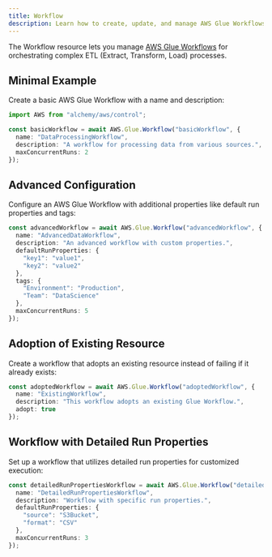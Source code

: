 ```yaml
---
title: Workflow
description: Learn how to create, update, and manage AWS Glue Workflows using Alchemy Cloud Control.
---
```



The Workflow resource lets you manage [AWS Glue Workflows](https://docs.aws.amazon.com/glue/latest/userguide/) for orchestrating complex ETL (Extract, Transform, Load) processes.

## Minimal Example

Create a basic AWS Glue Workflow with a name and description:

```ts
import AWS from "alchemy/aws/control";

const basicWorkflow = await AWS.Glue.Workflow("basicWorkflow", {
  name: "DataProcessingWorkflow",
  description: "A workflow for processing data from various sources.",
  maxConcurrentRuns: 2
});
```

## Advanced Configuration

Configure an AWS Glue Workflow with additional properties like default run properties and tags:

```ts
const advancedWorkflow = await AWS.Glue.Workflow("advancedWorkflow", {
  name: "AdvancedDataWorkflow",
  description: "An advanced workflow with custom properties.",
  defaultRunProperties: {
    "key1": "value1",
    "key2": "value2"
  },
  tags: {
    "Environment": "Production",
    "Team": "DataScience"
  },
  maxConcurrentRuns: 5
});
```

## Adoption of Existing Resource

Create a workflow that adopts an existing resource instead of failing if it already exists:

```ts
const adoptedWorkflow = await AWS.Glue.Workflow("adoptedWorkflow", {
  name: "ExistingWorkflow",
  description: "This workflow adopts an existing Glue Workflow.",
  adopt: true
});
```

## Workflow with Detailed Run Properties

Set up a workflow that utilizes detailed run properties for customized execution:

```ts
const detailedRunPropertiesWorkflow = await AWS.Glue.Workflow("detailedRunPropertiesWorkflow", {
  name: "DetailedRunPropertiesWorkflow",
  description: "Workflow with specific run properties.",
  defaultRunProperties: {
    "source": "S3Bucket",
    "format": "CSV"
  },
  maxConcurrentRuns: 3
});
```
